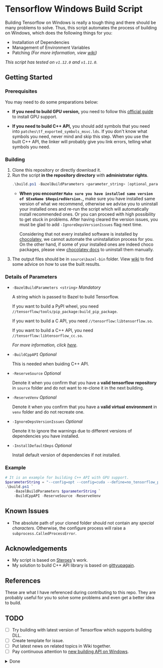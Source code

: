 # Tensorflow Windows Build Script

Building Tensorflow on Windows is really a tough thing and there should be many problems to solve. Thus, this script automates the process of building on Windows, which does the following things for you:

* Installation of Dependencies
* Management of Environment Variables
* Patching *(For more information, view [wiki](https://github.com/guikarist/tensorflow-windows-build-script/wiki/patches))*

*This script has tested on `v1.12.0` and `v1.11.0`.*

## Getting Started

### Prerequisites

You may need to do some preparations below:

* **If you need to build GPU version,** you need to follow this [official guide](https://www.tensorflow.org/install/gpu) to install GPU support.

* **If you need to build C++ API,** you should add symbols that you need into `patches\tf_exported_symbols_msvc.lds`. If you don't know what symbols you need, never mind and skip this step. When you use the built C++ API, the linker will probably give you link errors, telling what symbols you need.

### Building

1. Clone this repository or directly download it.
1. Run the script **in the repository directory** with **administrator rights**.
    ```powershell
    .\build.ps1 -BazelBuildParameters <parameter_string> [optional_parameters]
    ```
    *   **When you encounter `Make sure you have installed same version of $ExeName $RequiredVersion.`,** make sure you have installed same version of what we recommend, otherwise we advise you to uninstall your installed ones and re-run the script which will automatically install recommended ones. Or you can proceed with high possibility to get stuck in problems. After having cleared the version issues, you must be glad to add `-IgnoreDepsVersionIssues` flag next time.
    
        Considering that not every installed software is installed by [chocolatey](https://chocolatey.org/), we cannot automate the uninstallation process for you. On the other hand, if some of your installed ones are indeed choco packages, please view [chocolatey docs](https://chocolatey.org/docs/commands-uninstall) to uninstall them manually.
1. The output files should be in `source\bazel-bin` folder. View [wiki](https://github.com/guikarist/tensorflow-windows-build-script/wiki/Using-the-built-results#building-c-library) to find some advice on how to use the built results.

### Details of Parameters

* `-BazelBuildParameters <string>` *Mandatory*

    A string which is passed to Bazel to build Tensorflow.

    If you want to build a PyPI wheel, you need `//tensorflow/tools/pip_package:build_pip_package`.

    If you want to build a C API, you need `//tensorflow:libtensorflow.so`.

    If you want to build a C++ API, you need `//tensorflow:libtensorflow_cc.so`.

    *For more information, click [here](https://www.tensorflow.org/install/source_windows#build_the_pip_package)*.

* `-BuildCppAPI` *Optional*

    This is needed when buiding C++ API.

* `-ReserveSource` *Optional*

    Denote it when you confirm that you have a **valid tensorflow repository** in `source` folder and do not want to re-clone it in the next building.

* `-ReserveVenv` *Optional*

    Denote it when you confirm that you have a **valid virtual environment** in `venv` folder and do not recreate one.

* `-IgnoreDepsVersionIssues` *Optional*

    Denote it to ignore the warnings due to different versions of dependencies you have installed.

* `-InstallDefaultDeps` *Optional*

    Install default version of dependencies if not installed.

### Example

```powershell
# It is an example for building C++ API with GPU support.
$parameterString = "--config=opt --config=cuda --define=no_tensorflow_py_deps=true --copt=-nvcc_options=disable-warnings //tensorflow:libtensorflow_cc.so --verbose_failures"
.\build.ps1 `
    -BazelBuildParameters $parameterString `
    -BuildCppAPI -ReserveSource -ReserveVenv
```

## Known Issues

* The absolute path of your cloned folder should not contain any *special characters*. Otherwise, the configure process will raise a `subprocess.CalledProcessError`.

## Acknowledgements

* My script is based on [Steroes](https://github.com/Steroes)'s work.
* My solution to build C++ API library is based on [gittyupagain](https://github.com/gittyupagain).

## References

These are what I have referenced during contributing to this repo. They are probably useful for you to solve some problems and even get a better idea to build.

## TODO

- [ ] Try building with latest version of Tensorflow which supports building DLL.
- [ ] Create template for issue.
- [ ] Put latest news on related topics in Wiki together.
- [ ] Pay continuous attention to [new building API on Windows](https://github.com/tensorflow/tensorflow/issues/24885).

<details>
  <summary>Done</summary>

- [x] Write an example to use built results.
- [x] Delete the API which builds protobuf.
- [x] Write a wiki about details of patches.
- [x] Add support for other versions of Tensorflow.
- [x] Check if a **specific** version of dependency is installed and give a warning if another version of it is installed.
- [x] Refactor the structure of script.
- [x] Change how to process the output files.
- [x] Denote how to solve the symbol problem in C++ API.
- [x] Let user choose what versions of dependencies to install.

</details>

